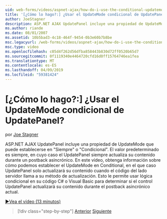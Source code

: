 ```yaml
---
uid: web-forms/videos/aspnet-ajax/how-do-i-use-the-conditional-updatemode-of-the-updatepanel
title: '[¿Cómo lo hago?:] ¿Usar el UpdateMode condicional de UpdatePanel? | Microsoft Docs'
author: JoeStagner
description: ASP.NET AJAX UpdatePanel incluye una propiedad de UpdateMode que puede establecerse en "Siempre" o "Condicional". El valor predeterminado es siempre, en cuyo caso el UpdatePan...
ms.author: riande
ms.date: 08/01/2007
ms.assetid: 10b5bad3-4c18-464f-9454-0b3e60b7b8be
msc.legacyurl: /web-forms/videos/aspnet-ajax/how-do-i-use-the-conditional-updatemode-of-the-updatepanel
msc.type: video
ms.openlocfilehash: c05d4f262d56dfba858443b830d72ff0520b65d7
ms.sourcegitcommit: 0f1119340e4464720cfd16d0ff15764746ea1fea
ms.translationtype: MT
ms.contentlocale: es-ES
ms.lasthandoff: 04/09/2019
ms.locfileid: "59381424"
---
```

# <a name="how-do-i-use-the-conditional-updatemode-of-the-updatepanel"></a>[¿Cómo lo hago?:] ¿Usar el UpdateMode condicional de UpdatePanel?

por [Joe Stagner](https://github.com/JoeStagner)

ASP.NET AJAX UpdatePanel incluye una propiedad de UpdateMode que puede establecerse en "Siempre" o "Condicional". El valor predeterminado es siempre, en cuyo caso el UpdatePanel siempre actualiza su contenido durante un postback asincrónico. En este vídeo, obtenga información sobre cómo podemos establecer el UpdateMode en Conditional, en el que caso UpdatePanel solo actualizará su contenido cuando el código del lado servidor llama a su método de actualización. Esto le permite usar lógica condicional en su código C# o Visual Basic para determinar si el control UpdatePanel actualizará su contenido durante el postback asincrónico actual.

[&#9654;Vea el vídeo (13 minutos)](https://channel9.msdn.com/Blogs/ASP-NET-Site-Videos/how-do-i-use-the-conditional-updatemode-of-the-updatepanel)

> [!div class="step-by-step"]
> [Anterior](how-do-i-determine-whether-an-asynchronous-postback-has-occurred.md)
> [Siguiente](how-do-i-implement-the-persistent-communications-pattern-with-the-updatepanel.md)
